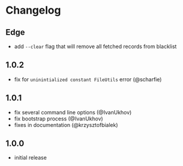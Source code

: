 # Changelog

## Edge

- add `--clear` flag that will remove all fetched records from blacklist

## 1.0.2

- fix for `uninintialized constant FileUtils` error (@scharfie)

## 1.0.1

- fix several command line options (@IvanUkhov)
- fix bootstrap process (@IvanUkhov)
- fixes in documentation (@krzysztofbialek)

## 1.0.0

- initial release
